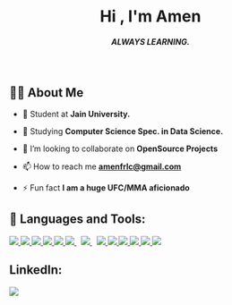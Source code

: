 

<h1 align="center">Hi , I'm Amen</h1>
<h5 align="center">ALWAYS LEARNING.</h5>

</br>

## 🙋‍♂️ About Me

- 🔭 Student at **Jain University.**

- 🌱 Studying **Computer Science Spec. in Data Science.**

- 👯 I’m looking to collaborate on **OpenSource Projects**

- 📫 How to reach me **amenfrlc@gmail.com**

- ⚡ Fun fact **I am a huge UFC/MMA aficionado**

## 🚀 Languages and Tools:

<p align="left"> 
    <a href="https://reactjs.org/" target="_blank"> <img src="https://img.icons8.com/color/48/000000/react-native.png"/> </a>
    <a href="https://developer.mozilla.org/en-US/docs/Web/JavaScript" target="_blank"> <img src="https://img.icons8.com/color/48/000000/javascript.png"/> </a> 
    <a href="https://www.w3.org/html/" target="_blank"> <img src="https://img.icons8.com/color/48/000000/html-5.png"/> </a> 
    <a href="https://www.w3schools.com/css/" target="_blank"> <img src="https://img.icons8.com/color/48/000000/css3.png"/> </a> 
    <a href="https://getbootstrap.com" target="_blank"> <img src="https://img.icons8.com/color/48/000000/bootstrap.png"/> </a> 
    <a style="padding-right:8px;" href="https://nodejs.org" target="_blank"> <img src="https://img.icons8.com/color/48/000000/nodejs.png"/> </a> 
    <a style="padding-right:8px;" href="https://www.mysql.com/" target="_blank"> <img src="https://img.icons8.com/fluent/50/000000/mysql-logo.png"/> </a>  
    <a href="https://git-scm.com/" target="_blank"> <img src="https://img.icons8.com/color/48/000000/git.png"/> </a> 
    <a href="https://redux.js.org" target="_blank"> <img src="https://img.icons8.com/color/48/000000/redux.png"/> </a>
    <a href="https://www.python.org/" target="_blank"> <img src="https://img.icons8.com/color/48/000000/python--v1.png"/> </a>
    <a href="https://numpy.org/" target="_blank"> <img src="https://img.icons8.com/color/48/000000/numpy.png"/> </a>
    <a href="https://www.tableau.com/" target="_blank"> <img src="https://img.icons8.com/color/48/000000/tableau-software.png"/> </a>
    <a href="https://www.djangoproject.com/" target="_blank"> <img src="https://img.icons8.com/ios/50/000000/django.png"/> </a>
    
    
</p>

## LinkedIn:
<a href = "https://www.linkedin.com/in/amen-asfaw-43b998227"><img src="https://img.icons8.com/fluent/48/000000/linkedin.png"/></a>
